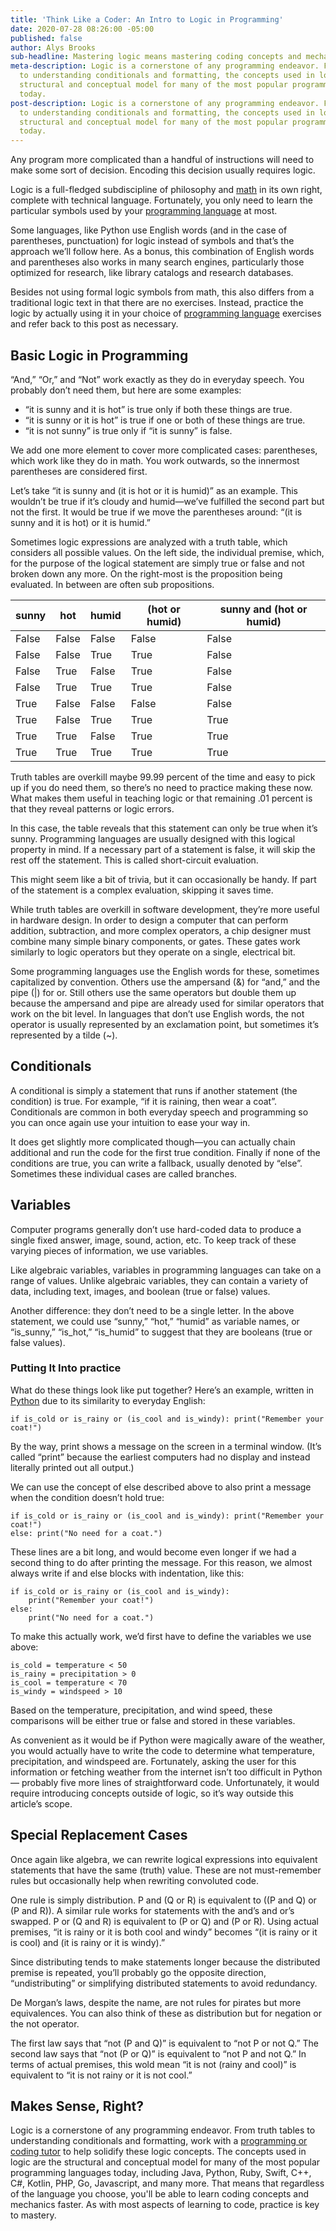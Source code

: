 ```yaml
---
title: 'Think Like a Coder: An Intro to Logic in Programming'
date: 2020-07-28 08:26:00 -05:00
published: false
author: Alys Brooks
sub-headline: Mastering logic means mastering coding concepts and mechanics faster
meta-description: Logic is a cornerstone of any programming endeavor. From truth tables
  to understanding conditionals and formatting, the concepts used in logic are the
  structural and conceptual model for many of the most popular programming languages
  today.
post-description: Logic is a cornerstone of any programming endeavor. From truth tables
  to understanding conditionals and formatting, the concepts used in logic are the
  structural and conceptual model for many of the most popular programming languages
  today.
---
```


Any program more complicated than a handful of instructions will need to make some sort of decision. Encoding this decision usually requires logic.

Logic is a full-fledged subdiscipline of philosophy and [math](https://www.wyzant.com/blog/math-for-coding/) in its own right, complete with technical language. Fortunately, you only need to learn the particular symbols used by your [programming language](https://www.wyzant.com/blog/before-you-learn-coding/) at most.

Some languages, like Python use English words (and in the case of parentheses, punctuation) for logic instead of symbols and that’s the approach we’ll follow here. As a bonus, this combination of English words and parentheses also works in many search engines, particularly those optimized for research, like library catalogs and research databases.

Besides not using formal logic symbols from math, this also differs from a traditional logic text in that there are no exercises. Instead, practice the logic by actually using it in your choice of [programming language](https://www.wyzant.com/blog/how-to-choose-a-programming-language/) exercises and refer back to this post as necessary.

## Basic Logic in Programming

“And,” “Or,” and “Not” work exactly as they do in everyday speech. You probably don’t need them, but here are some examples:

* “it is sunny and it is hot” is true only if both these things are true.
* “it is sunny or it is hot” is true if one or both of these things are true.
* “it is not sunny” is true only if “it is sunny” is false.

We add one more element to cover more complicated cases: parentheses, which work like they do in math. You work outwards, so the innermost parentheses are considered first.

Let’s take “it is sunny and (it is hot or it is humid)” as an example. This wouldn’t be true if it’s cloudy and humid—we’ve fulfilled the second part but not the first. It would be true if we move the parentheses around: “(it is sunny and it is hot) or it is humid.”

Sometimes logic expressions are analyzed with a truth table, which considers all possible values. On the left side, the individual premise, which, for the purpose of the logical statement are simply true or false and not broken down any more. On the right-most is the proposition being evaluated. In between are often sub propositions.

| sunny 	| hot   	| humid 	| (hot or humid) 	| sunny and (hot or humid) 	|
|-------	|-------	|-------	|----------------	|--------------------------	|
| False 	| False 	| False 	| False          	| False                    	|
| False 	| False 	| True  	| True           	| False                    	|
| False 	| True  	| False 	| True           	| False                    	|
| False 	| True  	| True  	| True           	| False                    	|
| True  	| False 	| False 	| False          	| False                    	|
| True  	| False 	| True  	| True           	| True                     	|
| True  	| True  	| False 	| True           	| True                     	|
| True  	| True  	| True  	| True           	| True                     	|

Truth tables are overkill maybe 99.99 percent of the time and easy to pick up if you do need them, so there’s no need to practice making these now. What makes them useful in teaching logic or that remaining .01 percent is that they reveal patterns or logic errors.

In this case, the table reveals that this statement can only be true when it’s sunny. Programming languages are usually designed with this logical property in mind. If a necessary part of a statement is false, it will skip the rest off the statement. This is called short-circuit evaluation.

This might seem like a bit of trivia, but it can occasionally be handy. If part of the statement is a complex evaluation, skipping it saves time.

While truth tables are overkill in software development, they’re more useful in hardware design. In order to design a computer that can perform addition, subtraction, and more complex operators, a chip designer must combine many simple binary components, or gates. These gates work similarly to logic operators but they operate on a single, electrical bit.

Some programming languages use the English words for these, sometimes capitalized by convention. Others use the ampersand (&) for “and,” and the pipe (|) for or. Still others use the same operators but double them up because the ampersand and pipe are already used for similar operators that work on the bit level.
In languages that don’t use English words, the not operator is usually represented by an exclamation point, but sometimes it’s represented by a tilde (~).

## Conditionals
A conditional is simply a statement that runs if another statement (the condition) is true. For example, “if it is raining, then wear a coat”. Conditionals are common in both everyday speech and programming so you can once again use your intuition to ease your way in.

It does get slightly more complicated though—you can actually chain additional and run the code for the first true condition. Finally if none of the conditions are true, you can write a fallback, usually denoted by “else”. Sometimes these individual cases are called branches.

## Variables
Computer programs generally don’t use hard-coded data to produce a single fixed answer, image, sound, action, etc. To keep track of these varying pieces of information, we use variables.

Like algebraic variables, variables in programming languages can take on a range of values. Unlike algebraic variables, they can contain a variety of data, including text, images, and boolean (true or false) values.

Another difference: they don’t need to be a single letter. In the above statement, we could use “sunny,” “hot,” “humid” as variable names, or “is_sunny,” “is_hot,” “is_humid” to suggest that they are booleans (true or false values).

### Putting It Into practice
What do these things look like put together? Here’s an example, written in [Python](https://www.wyzant.com/blog/learn-python/) due to its similarity to everyday English:

<pre><code>if is_cold or is_rainy or (is_cool and is_windy): print("Remember your coat!")</code></pre>

By the way, print shows a message on the screen in a terminal window. (It’s called “print” because the earliest computers had no display and instead literally printed out all output.)

We can use the concept of else described above to also print a message when the condition doesn’t hold true:

<pre><code>if is_cold or is_rainy or (is_cool and is_windy): print("Remember your coat!")
else: print("No need for a coat.")</code></pre>

These lines are a bit long, and would become even longer if we had a second thing to do after printing the message. For this reason, we almost always write if and else blocks with indentation, like this:

<pre><code>if is_cold or is_rainy or (is_cool and is_windy):
    print("Remember your coat!")
else:
    print("No need for a coat.")</code></pre>

To make this actually work, we’d first have to define the variables we use above:

<pre><code>is_cold = temperature < 50
is_rainy = precipitation > 0
is_cool = temperature < 70
is_windy = windspeed > 10</code></pre>

Based on the temperature, precipitation, and wind speed, these comparisons will be either true or false and stored in these variables.

As convenient as it would be if Python were magically aware of the weather, you would actually have to write the code to determine what temperature, precipitation, and windspeed are. Fortunately, asking the user for this information or fetching weather from the internet isn’t too difficult in Python — probably five more lines of straightforward code. Unfortunately, it would require introducing concepts outside of logic, so it’s way outside this article’s scope.

## Special Replacement Cases
Once again like algebra, we can rewrite logical expressions into equivalent statements that have the same (truth) value. These are not must-remember rules but occasionally help when rewriting convoluted code.

One rule is simply distribution. P and (Q or R) is equivalent to ((P and Q) or (P and R)). A similar rule works for statements with the and’s and or’s swapped. P or (Q and R) is equivalent to (P or Q) and (P or R). Using actual premises, “it is rainy or it is both cool and windy” becomes “(it is rainy or it is cool) and (it is rainy or it is windy).”

Since distributing tends to make statements longer because the distributed premise is repeated, you’ll probably go the opposite direction, “undistributing” or simplifying distributed statements to avoid redundancy.

De Morgan’s laws, despite the name, are not rules for pirates but more equivalences. You can also think of these as distribution but for negation or the not operator.

The first law says that “not (P and Q)” is equivalent to “not P or not Q.” The second law says that “not (P or Q)” is equivalent to “not P and not Q.” In terms of actual premises, this wold mean “it is not (rainy and cool)” is equivalent to “it is not rainy or it is not cool.”

## Makes Sense, Right?
Logic is a cornerstone of any programming endeavor. From truth tables to understanding conditionals and formatting, work with a [programming or coding tutor](https://www.wyzant.com/computer_programming_lessons.aspx) to help solidify these logic concepts. The concepts used in logic are the structural and conceptual model for many of the most popular programming languages today, including Java, Python, Ruby, Swift, C++, C#, Kotlin, PHP, Go, Javascript, and many more. That means that regardless of the language you choose, you'll be able to learn coding concepts and mechanics faster. As with most aspects of learning to code, practice is key to mastery. 
